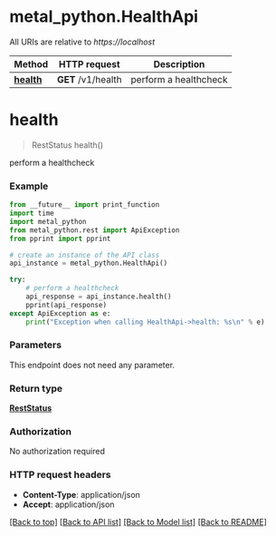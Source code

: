 # metal_python.HealthApi

All URIs are relative to *https://localhost*

Method | HTTP request | Description
------------- | ------------- | -------------
[**health**](HealthApi.md#health) | **GET** /v1/health | perform a healthcheck


# **health**
> RestStatus health()

perform a healthcheck

### Example
```python
from __future__ import print_function
import time
import metal_python
from metal_python.rest import ApiException
from pprint import pprint

# create an instance of the API class
api_instance = metal_python.HealthApi()

try:
    # perform a healthcheck
    api_response = api_instance.health()
    pprint(api_response)
except ApiException as e:
    print("Exception when calling HealthApi->health: %s\n" % e)
```

### Parameters
This endpoint does not need any parameter.

### Return type

[**RestStatus**](RestStatus.md)

### Authorization

No authorization required

### HTTP request headers

 - **Content-Type**: application/json
 - **Accept**: application/json

[[Back to top]](#) [[Back to API list]](../README.md#documentation-for-api-endpoints) [[Back to Model list]](../README.md#documentation-for-models) [[Back to README]](../README.md)

